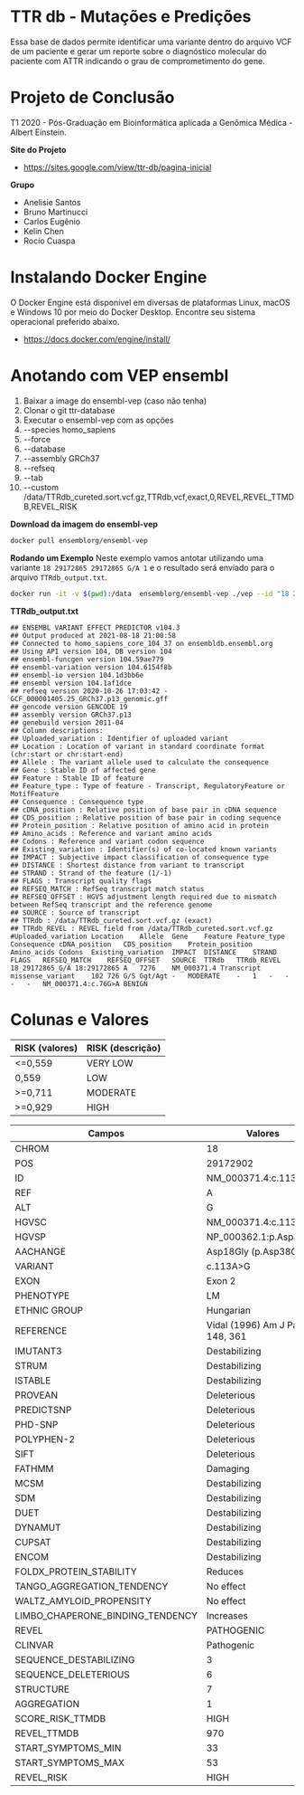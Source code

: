 # TTR db - Mutações e Predições

Essa base de dados permite identificar uma variante dentro do arquivo VCF de um paciente e gerar um reporte sobre o diagnóstico molecular do paciente com ATTR indicando o grau de comprometimento do gene.

# Projeto de Conclusão
T1 2020 - Pós-Graduação em Bioinformática aplicada a Genômica Médica - Albert Einstein. 

**Site do Projeto**
* https://sites.google.com/view/ttr-db/pagina-inicial

**Grupo**
- Anelisie Santos
- Bruno Martinucci
- Carlos Eugênio
- Kelin Chen
- Rocío Cuaspa


# Instalando Docker Engine

O Docker Engine está disponível em diversas de plataformas Linux, macOS e Windows 10 por meio do Docker Desktop. Encontre seu sistema operacional preferido abaixo.

* https://docs.docker.com/engine/install/


# Anotando com VEP ensembl

1. Baixar a image do ensembl-vep (caso não tenha)
2. Clonar o git ttr-database
3. Executar o ensembl-vep com as opções
  4.  --species homo_sapiens 
  5.  --force  
  6.  --database 
  7.  --assembly GRCh37 
  8.  --refseq 
  9.  --tab 
  10. --custom /data/TTRdb_cureted.sort.vcf.gz,TTRdb,vcf,exact,0,REVEL,REVEL_TTMDB,REVEL_RISK

**Download da imagem do ensembl-vep**
```bash
docker pull ensemblorg/ensembl-vep
```

**Rodando um Exemplo**
Neste exemplo vamos antotar utilizando uma variante `18 29172865 29172865 G/A 1` e o resultado será enviado para o arquivo `TTRdb_output.txt`.

```bash
docker run -it -v $(pwd):/data  ensemblorg/ensembl-vep ./vep --id "18 29172865 29172865 G/A 1" --species homo_sapiens --force  --database --assembly GRCh37 --refseq --tab --custom /data/TTRdb_cureted.sort.vcf.gz,TTRdb,vcf,exact,0,REVEL,REVEL_TTMDB,REVEL_RISK -o /data/TTRdb_output.txt
```

**TTRdb_output.txt**
```
## ENSEMBL VARIANT EFFECT PREDICTOR v104.3
## Output produced at 2021-08-18 21:00:58
## Connected to homo_sapiens_core_104_37 on ensembldb.ensembl.org
## Using API version 104, DB version 104
## ensembl-funcgen version 104.59ae779
## ensembl-variation version 104.6154f8b
## ensembl-io version 104.1d3bb6e
## ensembl version 104.1af1dce
## refseq version 2020-10-26 17:03:42 - GCF_000001405.25_GRCh37.p13_genomic.gff
## gencode version GENCODE 19
## assembly version GRCh37.p13
## genebuild version 2011-04
## Column descriptions:
## Uploaded_variation : Identifier of uploaded variant
## Location : Location of variant in standard coordinate format (chr:start or chr:start-end)
## Allele : The variant allele used to calculate the consequence
## Gene : Stable ID of affected gene
## Feature : Stable ID of feature
## Feature_type : Type of feature - Transcript, RegulatoryFeature or MotifFeature
## Consequence : Consequence type
## cDNA_position : Relative position of base pair in cDNA sequence
## CDS_position : Relative position of base pair in coding sequence
## Protein_position : Relative position of amino acid in protein
## Amino_acids : Reference and variant amino acids
## Codons : Reference and variant codon sequence
## Existing_variation : Identifier(s) of co-located known variants
## IMPACT : Subjective impact classification of consequence type
## DISTANCE : Shortest distance from variant to transcript
## STRAND : Strand of the feature (1/-1)
## FLAGS : Transcript quality flags
## REFSEQ_MATCH : RefSeq transcript match status
## REFSEQ_OFFSET : HGVS adjustment length required due to mismatch between RefSeq transcript and the reference genome
## SOURCE : Source of transcript
## TTRdb : /data/TTRdb_cureted.sort.vcf.gz (exact)
## TTRdb_REVEL : REVEL field from /data/TTRdb_cureted.sort.vcf.gz
#Uploaded_variation	Location	Allele	Gene	Feature	Feature_type	Consequence	cDNA_position	CDS_position	Protein_position	Amino_acids	Codons	Existing_variation	IMPACT	DISTANCE	STRAND	FLAGS	REFSEQ_MATCH	REFSEQ_OFFSET	SOURCE	TTRdb	TTRdb_REVEL
18_29172865_G/A	18:29172865	A	7276	NM_000371.4	Transcript	missense_variant	102	726	G/S	Ggt/Agt	-	MODERATE	-	1	-	-	-	-	NM_000371.4:c.76G>A	BENIGN
```

# Colunas e Valores

| RISK (valores) | RISK (descrição) |
| -------------- | ---------------- |
| <=0,559        | VERY LOW         |
| 0,559          | LOW              |
| >=0,711        | MODERATE         |
| >=0,929        | HIGH             |


| Campos                           | Valores                           |
| -------------------------------- | --------------------------------- |
| CHROM                            | 18                                |
| POS                              | 29172902                          |
| ID                               | NM_000371.4:c.113A>G              |
| REF                              | A                                 |
| ALT                              | G                                 |
| HGVSC                            | NM_000371.4:c.113A>G              |
| HGVSP                            | NP_000362.1:p.Asp38Gly            |
| AACHANGE                         | Asp18Gly (p.Asp38Gly)             |
| VARIANT                          | c.113A>G                          |
| EXON                             | Exon 2                            |
| PHENOTYPE                        | LM                                |
| ETHNIC GROUP                     | Hungarian                         |
| REFERENCE                        | Vidal (1996) Am J Pathol 148, 361 |
| IMUTANT3                         | Destabilizing                     |
| STRUM                            | Destabilizing                     |
| ISTABLE                          | Destabilizing                     |
| PROVEAN                          | Deleterious                       |
| PREDICTSNP                       | Deleterious                       |
| PHD-SNP                          | Deleterious                       |
| POLYPHEN-2                       | Deleterious                       |
| SIFT                             | Deleterious                       |
| FATHMM                           | Damaging                          |
| MCSM                             | Destabilizing                     |
| SDM                              | Destabilizing                     |
| DUET                             | Destabilizing                     |
| DYNAMUT                          | Destabilizing                     |
| CUPSAT                           | Destabilizing                     |
| ENCOM                            | Destabilizing                     |
| FOLDX_PROTEIN_STABILITY          | Reduces                           |
| TANGO_AGGREGATION_TENDENCY       | No effect                         |
| WALTZ_AMYLOID_PROPENSITY         | No effect                         |
| LIMBO_CHAPERONE_BINDING_TENDENCY | Increases                         |
| REVEL                            | PATHOGENIC                        |
| CLINVAR                          | Pathogenic                        |
| SEQUENCE_DESTABILIZING           | 3                                 |
| SEQUENCE_DELETERIOUS             | 6                                 |
| STRUCTURE                        | 7                                 |
| AGGREGATION                      | 1                                 |
| SCORE_RISK_TTMDB                 | HIGH                              |
| REVEL_TTMDB                      | 970                               |
| START_SYMPTOMS_MIN               | 33                                |
| START_SYMPTOMS_MAX               | 53                                |
| REVEL_RISK                       | HIGH                              |


